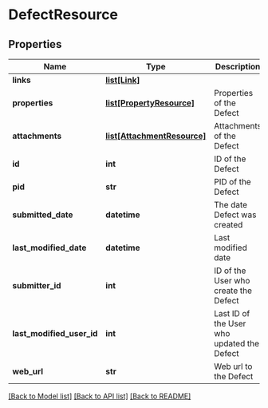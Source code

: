 # DefectResource

## Properties
Name | Type | Description | Notes
------------ | ------------- | ------------- | -------------
**links** | [**list[Link]**](Link.md) |  | [optional] 
**properties** | [**list[PropertyResource]**](PropertyResource.md) | Properties of the Defect | [optional] 
**attachments** | [**list[AttachmentResource]**](AttachmentResource.md) | Attachments of the Defect | [optional] 
**id** | **int** | ID of the Defect | [optional] 
**pid** | **str** | PID of the Defect | [optional] 
**submitted_date** | **datetime** | The date Defect was created | [optional] 
**last_modified_date** | **datetime** | Last modified date | [optional] 
**submitter_id** | **int** | ID of the User who create the Defect | [optional] 
**last_modified_user_id** | **int** | Last ID of the User who updated the Defect | [optional] 
**web_url** | **str** | Web url to the Defect | [optional] 

[[Back to Model list]](../README.md#documentation-for-models) [[Back to API list]](../README.md#documentation-for-api-endpoints) [[Back to README]](../README.md)


